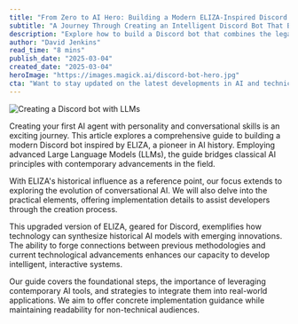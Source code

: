 ```yaml
---
title: "From Zero to AI Hero: Building a Modern ELIZA-Inspired Discord Bot with LLMs"
subtitle: "A Journey Through Creating an Intelligent Discord Bot That Bridges the Past and Future of AI"
description: "Explore how to build a Discord bot that combines the legacy of ELIZA, one of computing''s most influential early AI programs, with modern large language model technology. This comprehensive guide walks through the technical implementation while examining the evolution of conversational AI and its implications for future development."
author: "David Jenkins"
read_time: "8 mins"
publish_date: "2025-03-04"
created_date: "2025-03-04"
heroImage: "https://images.magick.ai/discord-bot-hero.jpg"
cta: "Want to stay updated on the latest developments in AI and technical tutorials? Follow us on LinkedIn for more in-depth articles on combining classical AI principles with cutting-edge technology."
---
```


![Creating a Discord bot with LLMs](https://images.magick.ai/discord-bot-hero.jpg)

Creating your first AI agent with personality and conversational skills is an exciting journey. This article explores a comprehensive guide to building a modern Discord bot inspired by ELIZA, a pioneer in AI history. Employing advanced Large Language Models (LLMs), the guide bridges classical AI principles with contemporary advancements in the field.

With ELIZA's historical influence as a reference point, our focus extends to exploring the evolution of conversational AI. We will also delve into the practical elements, offering implementation details to assist developers through the creation process.

This upgraded version of ELIZA, geared for Discord, exemplifies how technology can synthesize historical AI models with emerging innovations. The ability to forge connections between previous methodologies and current technological advancements enhances our capacity to develop intelligent, interactive systems.

Our guide covers the foundational steps, the importance of leveraging contemporary AI tools, and strategies to integrate them into real-world applications. We aim to offer concrete implementation guidance while maintaining readability for non-technical audiences.